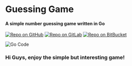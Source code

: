 # Guessing Game

#### A simple number guessing game written in Go

[![Repo on GitHub](https://img.shields.io/badge/repo-GitHub-3D76C2.svg)](https://github.com/AkashShivanand/Guessing-Game)
[![Repo on GitLab](https://img.shields.io/badge/repo-GitLab-6C488A.svg)](https://gitlab.com/AkashShivanand/guessing-game)
[![Repo on BitBucket](https://img.shields.io/badge/repo-BitBucket-1F5081.svg)](https://bitbucket.org/AkashShivanand/guessing-game)

![Go Code](https://blog.golang.org/go-brand/Go-Logo/SVG/Go-Logo_Aqua.svg)

### **Hi Guys, enjoy the simple but interesting game!**